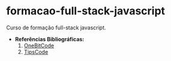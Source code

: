 # formacao-full-stack-javascript
 Curso de formação full-stack javascript.
* **Referências Bibliográficas:**
  1. [OneBitCode](https://www.onebitcode.com/javascript?utm_campaign=OBC-C+|+E0-UNC+|+CAR+|+SCH+|+T1S-BRD+|+CPA+|+BR+|+2022-11-10+|+FULL+STACK+|+Branding&utm_content=onebitcode&utm_term=00+|+SCH+|+Keywords+|++Branding&&utm_medium=paid-traffic&utm_source=g&ltk_gcm=20978031545&ltk_gag=161130217591&ltk_gac=689155321426&ltk_gne=g&gad_source=1&gclid=EAIaIQobChMIkL6aoNfahAMVdGBIAB28mgnBEAAYASAAEgKaf_D_BwE)
  2. [TipsCode](https://tipscode.tech/?hsrc=YmxvZw%3D%3D)
